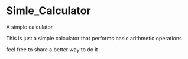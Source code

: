 # Simle_Calculator
A simple calculator

This is just a simple calculator that performs basic arithmetic operations

feel free to share a better way to do it